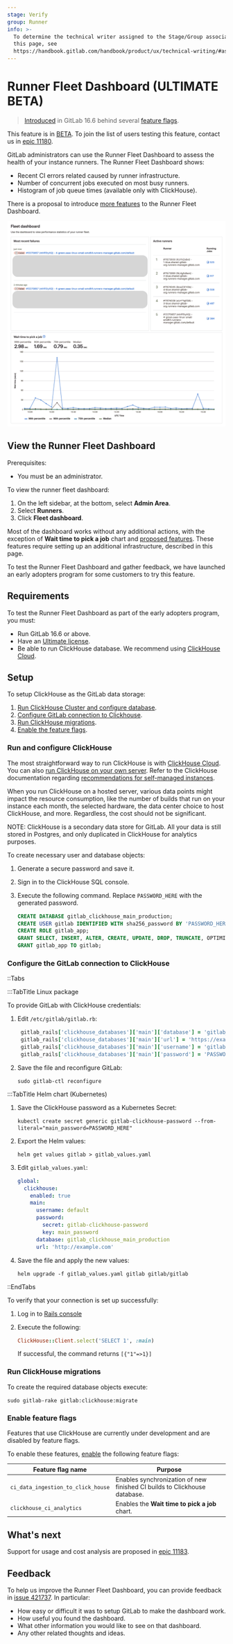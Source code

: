 ```yaml
---
stage: Verify
group: Runner
info: >-
  To determine the technical writer assigned to the Stage/Group associated with
  this page, see
  https://handbook.gitlab.com/handbook/product/ux/technical-writing/#assignments
---
```

# Runner Fleet Dashboard **(ULTIMATE BETA)**

> [Introduced](https://gitlab.com/gitlab-org/gitlab/-/issues/424495) in GitLab 16.6 behind several [feature flags](#enable-feature-flags).

This feature is in [BETA](../policy/experiment-beta-support.md).
To join the list of users testing this feature, contact us in
[epic 11180](https://gitlab.com/groups/gitlab-org/-/epics/11180).

GitLab administrators can use the Runner Fleet Dashboard to assess the health of your instance runners.
The Runner Fleet Dashboard shows:

- Recent CI errors related caused by runner infrastructure.
- Number of concurrent jobs executed on most busy runners.
- Histogram of job queue times (available only with ClickHouse).

There is a proposal to introduce [more features](#whats-next) to the Runner Fleet Dashboard.

![Runner Fleet Dashboard](img/runner_fleet_dashboard.png)

## View the Runner Fleet Dashboard

Prerequisites:

- You must be an administrator.

To view the runner fleet dashboard:

1. On the left sidebar, at the bottom, select **Admin Area**.
1. Select **Runners**.
1. Click **Fleet dashboard**.

Most of the dashboard works without any additional actions, with the
exception of **Wait time to pick a job** chart and [proposed features](#whats-next).
These features require setting up an additional infrastructure, described in this page.

To test the Runner Fleet Dashboard and gather feedback, we have launched an early adopters program
for some customers to try this feature.

## Requirements

To test the Runner Fleet Dashboard as part of the early adopters program, you must:

- Run GitLab 16.6 or above.
- Have an [Ultimate license](https://about.gitlab.com/pricing/).
- Be able to run ClickHouse database. We recommend using [ClickHouse Cloud](https://clickhouse.cloud/).

## Setup

To setup ClickHouse as the GitLab data storage:

1. [Run ClickHouse Cluster and configure database](#run-and-configure-clickhouse).
1. [Configure GitLab connection to Clickhouse](#configure-the-gitlab-connection-to-clickhouse).
1. [Run ClickHouse migrations](#run-clickhouse-migrations).
1. [Enable the feature flags](#enable-feature-flags).

### Run and configure ClickHouse

The most straightforward way to run ClickHouse is with [ClickHouse Cloud](https://clickhouse.cloud/).
You can also [run ClickHouse on your own server](https://clickhouse.com/docs/en/install). Refer to the ClickHouse
documentation regarding [recommendations for self-managed instances](https://clickhouse.com/docs/en/install#recommendations-for-self-managed-clickhouse).

When you run ClickHouse on a hosted server, various data points might impact the resource consumption, like the number
of builds that run on your instance each month, the selected hardware, the data center choice to host ClickHouse, and more.
Regardless, the cost should not be significant.

NOTE:
ClickHouse is a secondary data store for GitLab. All your data is still stored in Postgres,
and only duplicated in ClickHouse for analytics purposes.

To create necessary user and database objects:

1. Generate a secure password and save it.
1. Sign in to the ClickHouse SQL console.
1. Execute the following command. Replace `PASSWORD_HERE` with the generated password.

    ```sql
    CREATE DATABASE gitlab_clickhouse_main_production;
    CREATE USER gitlab IDENTIFIED WITH sha256_password BY 'PASSWORD_HERE';
    CREATE ROLE gitlab_app;
    GRANT SELECT, INSERT, ALTER, CREATE, UPDATE, DROP, TRUNCATE, OPTIMIZE ON gitlab_clickhouse_main_production.* TO gitlab_app;
    GRANT gitlab_app TO gitlab;
    ```

### Configure the GitLab connection to ClickHouse

::Tabs

:::TabTitle Linux package

To provide GitLab with ClickHouse credentials:

1. Edit `/etc/gitlab/gitlab.rb`:

   ```ruby
    gitlab_rails['clickhouse_databases']['main']['database'] = 'gitlab_clickhouse_main_production'
    gitlab_rails['clickhouse_databases']['main']['url'] = 'https://example.com/path'
    gitlab_rails['clickhouse_databases']['main']['username'] = 'gitlab'
    gitlab_rails['clickhouse_databases']['main']['password'] = 'PASSWORD_HERE' # replace with the actual password
   ```

1. Save the file and reconfigure GitLab:

   ```shell
   sudo gitlab-ctl reconfigure
   ```

:::TabTitle Helm chart (Kubernetes)

1. Save the ClickHouse password as a Kubernetes Secret:

   ```shell
   kubectl create secret generic gitlab-clickhouse-password --from-literal="main_password=PASSWORD_HERE"
   ```

1. Export the Helm values:

   ```shell
   helm get values gitlab > gitlab_values.yaml
   ```

1. Edit `gitlab_values.yaml`:

    ```yaml
    global:
      clickhouse:
        enabled: true
        main:
          username: default
          password:
            secret: gitlab-clickhouse-password
            key: main_password
          database: gitlab_clickhouse_main_production
          url: 'http://example.com'
    ```

1. Save the file and apply the new values:

   ```shell
   helm upgrade -f gitlab_values.yaml gitlab gitlab/gitlab
   ```

::EndTabs

To verify that your connection is set up successfully:

1. Log in to [Rails console](../administration/operations/rails_console.md#starting-a-rails-console-session)
1. Execute the following:

    ```ruby
    ClickHouse::Client.select('SELECT 1', :main)
    ```

   If successful, the command returns `[{"1"=>1}]`

### Run ClickHouse migrations

To create the required database objects execute:

```shell
sudo gitlab-rake gitlab:clickhouse:migrate
```

### Enable feature flags

Features that use ClickHouse are currently under development and are disabled by feature flags.

To enable these features, [enable](../administration/feature_flags.md#how-to-enable-and-disable-features-behind-flags)
the following feature flags:

| Feature flag name                  | Purpose                                                                   |
|------------------------------------|---------------------------------------------------------------------------|
| `ci_data_ingestion_to_click_house` | Enables synchronization of new finished CI builds to Clickhouse database. |
| `clickhouse_ci_analytics`          | Enables the **Wait time to pick a job** chart.                            |

## What's next

Support for usage and cost analysis are proposed in
[epic 11183](https://gitlab.com/groups/gitlab-org/-/epics/11183).

## Feedback

To help us improve the Runner Fleet Dashboard, you can provide feedback in
[issue 421737](https://gitlab.com/gitlab-org/gitlab/-/issues/421737).
In particular:

- How easy or difficult it was to setup GitLab to make the dashboard work.
- How useful you found the dashboard.
- What other information you would like to see on that dashboard.
- Any other related thoughts and ideas.
